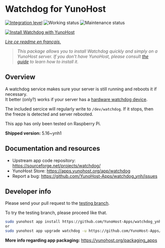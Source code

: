 <!--
N.B.: This README was automatically generated by https://github.com/YunoHost/apps/tree/master/tools/readme_generator
It shall NOT be edited by hand.
-->

# Watchdog for YunoHost

[![Integration level](https://dash.yunohost.org/integration/watchdog.svg)](https://dash.yunohost.org/appci/app/watchdog) ![Working status](https://ci-apps.yunohost.org/ci/badges/watchdog.status.svg) ![Maintenance status](https://ci-apps.yunohost.org/ci/badges/watchdog.maintain.svg)

[![Install Watchdog with YunoHost](https://install-app.yunohost.org/install-with-yunohost.svg)](https://install-app.yunohost.org/?app=watchdog)

*[Lire ce readme en français.](./README_fr.md)*

> *This package allows you to install Watchdog quickly and simply on a YunoHost server.
If you don't have YunoHost, please consult [the guide](https://yunohost.org/#/install) to learn how to install it.*

## Overview

A watchdog service makes sure your server is still running and reboots it if necessary.  
It better (only?) works if your server has a [hardware watchdog device](https://en.wikipedia.org/wiki/Watchdog_timer).

The included sercice will regularly write to `/dev/watchdog`. If it stops, then the freeze is detected and server rebooted.

This app has only been tested on Raspberry Pi.


**Shipped version:** 5.16~ynh1
## Documentation and resources

* Upstream app code repository: <https://sourceforge.net/projects/watchdog/>
* YunoHost Store: <https://apps.yunohost.org/app/watchdog>
* Report a bug: <https://github.com/YunoHost-Apps/watchdog_ynh/issues>

## Developer info

Please send your pull request to the [testing branch](https://github.com/YunoHost-Apps/watchdog_ynh/tree/testing).

To try the testing branch, please proceed like that.

``` bash
sudo yunohost app install https://github.com/YunoHost-Apps/watchdog_ynh/tree/testing --debug
or
sudo yunohost app upgrade watchdog -u https://github.com/YunoHost-Apps/watchdog_ynh/tree/testing --debug
```

**More info regarding app packaging:** <https://yunohost.org/packaging_apps>